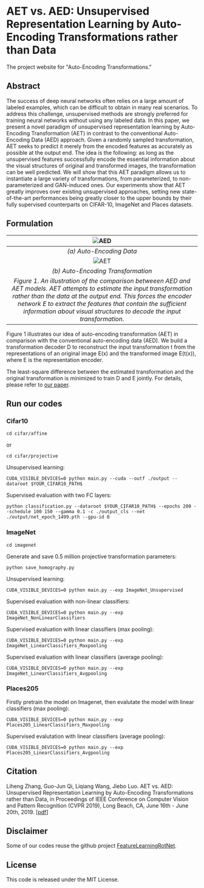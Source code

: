 # AET vs. AED: Unsupervised Representation Learning by Auto-Encoding Transformations rather than Data
The project website for "Auto-Encoding Transformations."

## Abstract 
The success of deep neural networks often relies on a large amount of labeled examples, which can be difficult to obtain in many real scenarios. To address this challenge, unsupervised methods are strongly preferred for training neural networks without using any labeled data. In this paper, we present a novel paradigm of unsupervised representation learning by Auto-Encoding Transformation (AET) in contrast to the conventional Auto-Encoding Data (AED) approach. Given a randomly sampled transformation, AET seeks to predict it merely from the encoded features as accurately as possible at the output end. The idea is the following: as long as the unsupervised features successfully encode the essential information about the visual structures of original and transformed images, the transformation can be well predicted. We will show that this AET paradigm allows us to instantiate a large variety of transformations, from parameterized, to non-parameterized and GAN-induced ones. Our experiments show that AET greatly improves over existing unsupervised approaches, setting new state-of-the-art performances being greatly closer to the upper bounds by their fully supervised counterparts on CIFAR-10, ImageNet and Places datasets.

## Formulation

| ![AED](https://github.com/maple-research-lab/AET/blob/master/resource/AED.png) |
|:--:| 
| *(a) Auto-Encoding Data* |
| ![AET](https://github.com/maple-research-lab/AET/blob/master/resource/AET.png) |
| *(b) Auto-Encoding Transformation* |
| *Figure 1. An illustration of the comparison betweeen AED and AET models. AET attempts to estimate the input transformation rather than the data at the output end. This forces the encoder network E to extract the features that contain the sufficient information about visual structures to decode the input transformation.* |

Figure 1 illustrates our idea of auto-encoding transformation (AET) in comparison with the conventional auto-encoding data (AED). We build a transformation decoder D to reconstruct the input transformation t from the representations of an original image E(x) and the transformed image E(t(x)), where E is the representation encoder. 

The least-square difference between the estimated transformation and the original transformation is minimized to train D and E jointly. For details, please refer to [our paper](https://arxiv.org/abs/1901.04596).

## Run our codes

### Cifar10
    cd cifar/affine
or

    cd cifar/projective
Unsupervised learning:

    CUDA_VISIBLE_DEVICES=0 python main.py --cuda --outf ./output --dataroot $YOUR_CIFAR10_PATH$ 
Supervised evaluation with two FC layers:

    python classification.py --dataroot $YOUR_CIFAR10_PATH$ --epochs 200 --schedule 100 150 --gamma 0.1 -c ./output_cls --net ./output/net_epoch_1499.pth --gpu-id 0

### ImageNet 
    cd imagenet
Generate and save 0.5 million projective transformation parameters:

    python save_homography.py
Unsupervised learning:

    CUDA_VISIBLE_DEVICES=0 python main.py --exp ImageNet_Unsupervised
Supervised evaluation with non-linear classifiers:

    CUDA_VISIBLE_DEVICES=0 python main.py --exp ImageNet_NonLinearClassifiers
Supervised evaluation with linear classifiers (max pooling):

    CUDA_VISIBLE_DEVICES=0 python main.py --exp ImageNet_LinearClassifiers_Maxpooling
Supervised evaluation with linear classifiers (average pooling):

    CUDA_VISIBLE_DEVICES=0 python main.py --exp ImageNet_LinearClassifiers_Avgpooling   

### Places205
Firstly pretrain the model on Imagenet, then evalutate the model with linear classifiers (max pooling):

    CUDA_VISIBLE_DEVICES=0 python main.py --exp Places205_LinearClassifiers_Maxpooling
    
Supervised evalutation with linear classifiers (average pooling):

    CUDA_VISIBLE_DEVICES=0 python main.py --exp Places205_LinearClassifiers_Avgpooling

## Citation

Liheng Zhang, Guo-Jun Qi, Liqiang Wang, Jiebo Luo. AET vs. AED: Unsupervised Representation Learning by Auto-Encoding Transformations rather than Data,  in Proceedings of IEEE Conference on Computer Vision and Pattern Recognition (CVPR 2019), Long Beach, CA, June 16th - June 20th, 2019. [[pdf](https://arxiv.org/abs/1901.04596)]

## Disclaimer

Some of our codes reuse the github project [FeatureLearningRotNet](https://github.com/gidariss/FeatureLearningRotNet).  

## License

This code is released under the MIT License.



